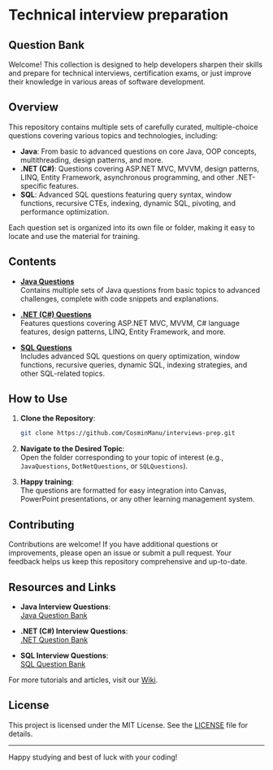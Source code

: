 # Technical interview preparation

## Question Bank

Welcome! This collection is designed to help developers sharpen their skills and prepare for technical interviews, certification exams, or just improve their knowledge in various areas of software development.

## Overview

This repository contains multiple sets of carefully curated, multiple-choice questions covering various topics and technologies, including:

- **Java**: From basic to advanced questions on core Java, OOP concepts, multithreading, design patterns, and more.
- **.NET (C#)**: Questions covering ASP.NET MVC, MVVM, design patterns, LINQ, Entity Framework, asynchronous programming, and other .NET-specific features.
- **SQL**: Advanced SQL questions featuring query syntax, window functions, recursive CTEs, indexing, dynamic SQL, pivoting, and performance optimization.

Each question set is organized into its own file or folder, making it easy to locate and use the material for training.

## Contents

- **[Java Questions](./JavaQuestions/README.md)**  
  Contains multiple sets of Java questions from basic topics to advanced challenges, complete with code snippets and explanations.
  
- **[.NET (C#) Questions](./DotNetQuestions/README.md)**  
  Features questions covering ASP.NET MVC, MVVM, C# language features, design patterns, LINQ, Entity Framework, and more.
  
- **[SQL Questions](./SQLQuestions/README.md)**  
  Includes advanced SQL questions on query optimization, window functions, recursive queries, dynamic SQL, indexing strategies, and other SQL-related topics.

## How to Use

1. **Clone the Repository**:  
   ```bash
   git clone https://github.com/CosminManu/interviews-prep.git
   ```

2. **Navigate to the Desired Topic**:  
   Open the folder corresponding to your topic of interest (e.g., `JavaQuestions`, `DotNetQuestions`, or `SQLQuestions`).

3. **Happy training**:  
   The questions are formatted for easy integration into Canvas, PowerPoint presentations, or any other learning management system.

## Contributing

Contributions are welcome! If you have additional questions or improvements, please open an issue or submit a pull request. Your feedback helps us keep this repository comprehensive and up-to-date.

## Resources and Links

- **Java Interview Questions**:  
  [Java Question Bank](./JavaQuestions/README.md)

- **.NET (C#) Interview Questions**:  
  [.NET Question Bank](./DotNetQuestions/README.md)

- **SQL Interview Questions**:  
  [SQL Question Bank](./SQLQuestions/README.md)

For more tutorials and articles, visit our [Wiki](./Wiki).

## License

This project is licensed under the MIT License. See the [LICENSE](./LICENSE) file for details.

---

Happy studying and best of luck with your coding!

